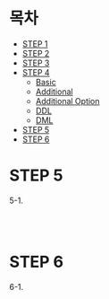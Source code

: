 # 목차

- [STEP 1](https://github.com/NanoKim/TIL/blob/main/oracle/%EB%AC%B8%EC%A0%9C%ED%92%80%EC%9D%B4(%EA%B8%B0%EC%B4%88).md?plain=1)
- [STEP 2](https://github.com/NanoKim/TIL/blob/main/oracle/%EB%AC%B8%EC%A0%9C%ED%92%80%EC%9D%B4(%EA%B8%B0%EC%B4%88).md?plain=1)
- [STEP 3](https://github.com/NanoKim/TIL/blob/main/oracle/%EB%AC%B8%EC%A0%9C%ED%92%80%EC%9D%B4(%EA%B8%B0%EC%B4%88)_part2.md?plain=1)
- [STEP 4](https://github.com/NanoKim/TIL/blob/main/oracle/%EB%AC%B8%EC%A0%9C%ED%92%80%EC%9D%B4(%EA%B8%B0%EC%B4%88)_part2.md?plain=1)
  - [Basic](https://github.com/NanoKim/TIL/blob/main/oracle/%EB%AC%B8%EC%A0%9C%ED%92%80%EC%9D%B4(%EA%B8%B0%EC%B4%88)_part2.md?plain=1)
  - [Additional](https://github.com/NanoKim/TIL/blob/main/oracle/%EB%AC%B8%EC%A0%9C%ED%92%80%EC%9D%B4(%EA%B8%B0%EC%B4%88)_part2.md?plain=1)
  - [Additional Option](https://github.com/NanoKim/TIL/blob/main/oracle/%EB%AC%B8%EC%A0%9C%ED%92%80%EC%9D%B4(%EA%B8%B0%EC%B4%88)_part2.md?plain=1)
  - [DDL](https://github.com/NanoKim/TIL/blob/main/oracle/%EB%AC%B8%EC%A0%9C%ED%92%80%EC%9D%B4(%EA%B8%B0%EC%B4%88)_part2.md?plain=1)
  - [DML](https://github.com/NanoKim/TIL/blob/main/oracle/%EB%AC%B8%EC%A0%9C%ED%92%80%EC%9D%B4(%EA%B8%B0%EC%B4%88)_part2.md?plain=1)
- [STEP 5](#step-5)
- [STEP 6](#step-6)

# STEP 5
5-1. 
```sql
```

<br/>

# STEP 6
6-1. 
```sql
```

<br/>

